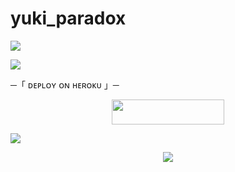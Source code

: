 # yuki_paradox 
 <img src="https://readme-typing-svg.herokuapp.com?color=810eef&width=420&lines=🄼🄰🄽🄰🄶🄼🄴🄽🅃+🄱🄾🅃">



</h2>

</p>


 <c><img src="https://readme-typing-svg.herokuapp.com?color=f21808&width=420&lines=🄿🄰🅁🄰🄳🄾🅇+🄶🄷🄾🅂🅃"></c>


<c>                           ─「 ᴅᴇᴩʟᴏʏ ᴏɴ ʜᴇʀᴏᴋᴜ 」─
</h3></c>

<p align="center"><a href="https://dashboard.heroku.com/new?template=https://github.com/tinaarobot/ANAYA"> <img src="https://img.shields.io/badge/Deploy%20On%20Heroku-008080?style=for-the-badge&logo=heroku" width="180" height="40"/></a></p>


 <img src="https://readme-typing-svg.herokuapp.com?color=FFFF00&width=420&lines=🐉+🄹🄾🄸🄽+🄾🅄🅁+🅂🅄🄿🄿🄾🅁🅃+🄶🅁🄾🅄🄿+🐉">
 
 <p align="center">
  <img src="https://telegra.ph/file/b6619541396d150c572a8.jpg">
